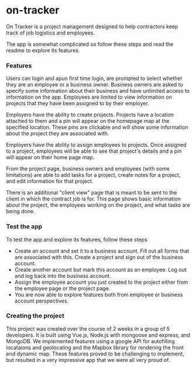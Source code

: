 # on-tracker

On Tracker is a project management designed to help contractors keep track of job logistics and employees.

The app is somewhat complicated so follow these steps and read the readme to explore its features.


### Features

Users can login and apun first time login, are prompted to select whether they are an employee or a business owner. Business owners are asked to specify some information about their business and have unlimited access to information on the app. Employees are limited to view information on projects that they have been assigned to by their employer. 

Employers have the ability to create projects. Projects have a location attached to them and a pin will appear on the homepage map at the specified location. These pins are clickable and will show some information about the project they are associated with.

Employers have the ability to assign employees to projects. Once assigned to a project, employees will be able to see that project's details and a pin will appear on their home page map.

From the project page, business owners and employees (with some limitations) are able to add tasks for a project, create notes for a project, and edit information for that project. 

There is an additional "client view" page that is meant to be sent to the client in which the contract job is for. This page shows basic information about the project, the employees working on the project, and what tasks are being done. 


### Test the app

To test the app and explore its features, follow these steps

- Create an account and set it to a business account. Fill out all forms that are associated with this. Create a project and sign out of the business account.
- Create another account but mark this account as an employee. Log out and log back into the business account.
- Assign the employee account you just created to the project either from the employee page or the project page. 
- You are now able to explore features both from employee or business account perspectives.


### Creating the project

This project was created over the course of 2 weeks in a group of 5 developers. It is built using Vue.js, Node.js with mongoose and express, and MongoDB. We implemented features using a google API for autofilling locataions and geolocating and the Mapbox library for rendering the front end dynamic map. These features proved to be challenging to implement, but resulted in a very impressive app that we were all very proud of. 

